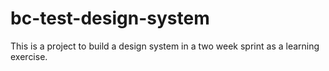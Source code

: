 # bc-test-design-system

This is a project to build a design system in a two week sprint as a learning exercise.

